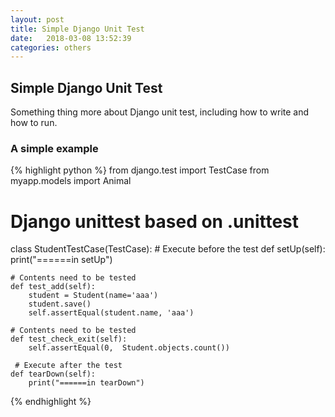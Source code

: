 ```yaml
---
layout: post
title: Simple Django Unit Test
date:   2018-03-08 13:52:39
categories: others
---
```


<h2>Simple Django Unit Test</h2>
Something thing more about Django unit test, including how to write and how to run.<br/>

<h3>A simple example</h3>
{% highlight python %}
from django.test import TestCase
from myapp.models import Animal

# Django unittest based on .unittest
class StudentTestCase(TestCase):
    # Execute before the test
    def setUp(self):
        print("======in setUp")

    # Contents need to be tested
    def test_add(self):
        student = Student(name='aaa')
        student.save()
        self.assertEqual(student.name, 'aaa')
    
    # Contents need to be tested
    def test_check_exit(self):
        self.assertEqual(0,  Student.objects.count())

     # Execute after the test
    def tearDown(self):
        print("======in tearDown")
{% endhighlight %}

























